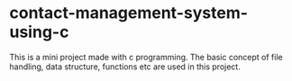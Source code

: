 # contact-management-system-using-c
This is a mini project made with c programming.
The basic concept of file handling, data structure, functions etc are used in this project.
